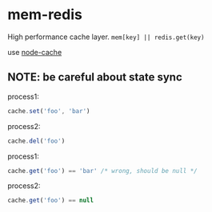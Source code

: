 mem-redis
=========

High performance cache layer. `mem[key] || redis.get(key)`

use [node-cache](https://github.com/tcs-de/nodecache)

NOTE: be careful about state sync
----

process1: 
```js
cache.set('foo', 'bar')
```

process2: 
```js
cache.del('foo')
```

process1: 
```js
cache.get('foo') == 'bar' /* wrong, should be null */
```

process2: 
```js
cache.get('foo') == null
```

